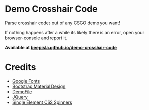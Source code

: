 # Demo Crosshair Code

Parse crosshair codes out of any CSGO demo you want!

If nothing happens after a while its likely there is an error, open your browser-console and report it.

**Available at [beepisla.github.io/demo-crosshair-code](https://beepisla.github.io/demo-crosshair-code)**

# Credits

- [Google Fonts](https://fonts.google.com/)
- [Bootstrap Material Design](https://fezvrasta.github.io/bootstrap-material-design/)
- [DemoFile](https://saul.github.io/demofile/)
- [JQuery](https://jquery.com/)
- [Single Element CSS Spinners](https://projects.lukehaas.me/css-loaders/)

